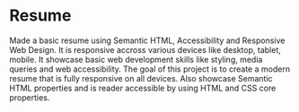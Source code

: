 # Resume
Made a basic resume using Semantic HTML, Accessibility and Responsive Web Design. It is responsive accross various devices like desktop, tablet, mobile. It showcase basic web development skills like styling, media queries and web accessibility. 
The goal of this project is to create a modern resume that is fully responsive on all devices. Also showcase Semantic HTML properties and is reader accessible by using HTML and CSS core properties. 
